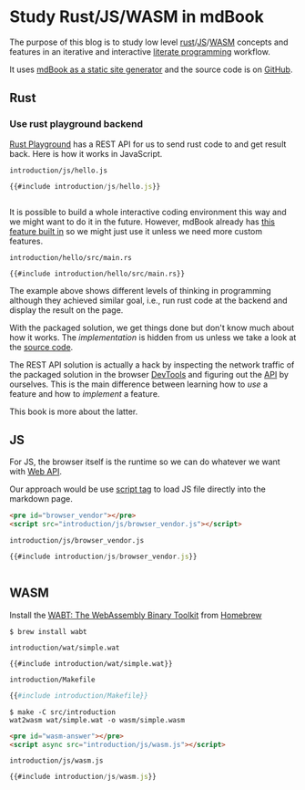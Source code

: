 # Study Rust/JS/WASM in mdBook 

The purpose of this blog is to study low level [rust](https://www.rust-lang.org)/[JS](https://developer.mozilla.org/en-US/docs/Web/JavaScript)/[WASM](https://webassembly.org/) concepts and features in an iterative and interactive [literate programming](https://en.wikipedia.org/wiki/Literate_programming) workflow.

It uses [mdBook as a static site generator](https://jamstack.org/generators/mdbook/) and the source code is on [GitHub](https://github.com/ontouchstart/cloudflare-page).

## Rust

### Use rust playground backend

[Rust Playground](https://play.rust-lang.org/) has a REST API 
for us to send rust code to and get result back. Here is how it works in JavaScript.

`introduction/js/hello.js`

```javascript
{{#include introduction/js/hello.js}}
```
<pre id="result"></pre>
<script async src="introduction/js/hello.js"></script>

It is possible to build a whole interactive coding environment this way and we might want to do it in the future. However, mdBook already has [this feature built in](https://rust-lang.github.io/mdBook/format/mdbook.html#inserting-runnable-rust-files) so we might just use it unless we need more custom features. 

`introduction/hello/src/main.rs`
```rust,editable
{{#include introduction/hello/src/main.rs}}
```

The example above shows different levels of thinking in programming although they achieved similar goal, i.e., run rust code at the backend and display the result on the page.

With the packaged solution, we get things done but don't know much about how it works. The *implementation* is hidden from us unless we take a look at the [source code](https://github.com/rust-lang/mdBook/blob/536873ca267db8a7d92cd9455e1aa84eefda71e6/src/theme/book.js#L18). 

The REST API solution is actually a hack by inspecting the network traffic of the packaged solution in the browser [DevTools](https://developers.google.com/web/tools/chrome-devtools) and figuring out the [API](https://developer.mozilla.org/en-US/docs/Web/API/Fetch_API) by ourselves. This is the main difference between learning how to *use* a feature and how to *implement* a feature.

This book is more about the latter. 

## JS

For JS, the browser itself is the runtime so we can do whatever we want with [Web API](https://developer.mozilla.org/en-US/docs/Web/Reference/API).

Our approach would be use [script tag](https://developer.mozilla.org/en-US/docs/Web/HTML/Element/script) to load JS file directly into the markdown page.


```markdown
<pre id="browser_vendor"></pre>
<script src="introduction/js/browser_vendor.js"></script>
```

`introduction/js/browser_vendor.js`
```javascript
{{#include introduction/js/browser_vendor.js}}
```

<pre id="browser_vendor"></pre>
<script src="introduction/js/browser_vendor.js"></script>

## WASM

Install the [WABT: The WebAssembly Binary Toolkit](https://github.com/WebAssembly/wabt) from [Homebrew](https://formulae.brew.sh/formula/wabt)
```console
$ brew install wabt
```

`introduction/wat/simple.wat`
```
{{#include introduction/wat/simple.wat}}
```

`introduction/Makefile`
```makefile
{{#include introduction/Makefile}}
```

```console
$ make -C src/introduction
wat2wasm wat/simple.wat -o wasm/simple.wasm
```

```markdown
<pre id="wasm-answer"></pre>
<script async src="introduction/js/wasm.js"></script>
```


`introduction/js/wasm.js`
```javascript
{{#include introduction/js/wasm.js}}
```

<pre id="wasm-answer"></pre>
<script async src="introduction/js/wasm.js"></script>

